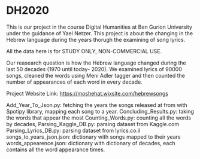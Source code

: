 # DH2020

This is our project in the course Digital Humanities at Ben Gurion University under the guidance of Yael Netzer. This project is about the changing in the Hebrew language during the years thorugh the examining of song lyrics.

All the data here is for STUDY ONLY, NON-COMMERCIAL USE.

Our reasearch question is how the Hebrew language changed during the last 50 decades (1970 until today- 2020).
We examined lyrics of 90000 songs, cleaned the words using Meni Adler tagger and then counted the number of appearances of each word in every decade.

Project Website Link: https://moshehat.wixsite.com/hebrewsongs

Add_Year_To_Json.py: fetching the years the songs released at from with Spotipy library, mapping each song to a year.
Concluding_Results.py: taking the words that appear the most
Counting_Words.py: counting all the words by decades, 
Parsing_Kaggle_DB.py: parsing dataset from Kaggle.com
Parsing_Lyrics_DB.py: parsing dataset from lyrics.co.il
songs_to_years_json.json: dictionary with songs mapped to their years
words_appearence.json: dictionary with dictionary of decades, each contains all the word appearance times.


